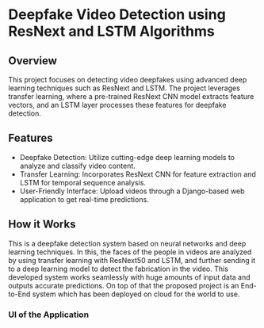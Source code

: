 # Deepfake Video Detection using ResNext and LSTM Algorithms

## Overview
This project focuses on detecting video deepfakes using advanced deep learning techniques such as ResNext and LSTM. The project leverages transfer learning, where a pre-trained ResNext CNN model extracts feature vectors, and an LSTM layer processes these features for deepfake detection.

## Features
- Deepfake Detection: Utilize cutting-edge deep learning models to analyze and classify video content.
- Transfer Learning: Incorporates ResNext CNN for feature extraction and LSTM for temporal sequence analysis.
- User-Friendly Interface: Upload videos through a Django-based web application to get real-time predictions.

## How it Works
This is a deepfake detection system based on neural networks and deep learning techniques. In this, the faces of the people in videos are analyzed by using transfer learning with ResNext50 and LSTM, and further sending it to a deep learning model to detect the fabrication in the video. This developed system works seamlessly with huge amounts of input data and outputs accurate predictions. On top of that the proposed project is an End-to-End system which has been deployed on cloud for the world to use.

### UI of the Application

